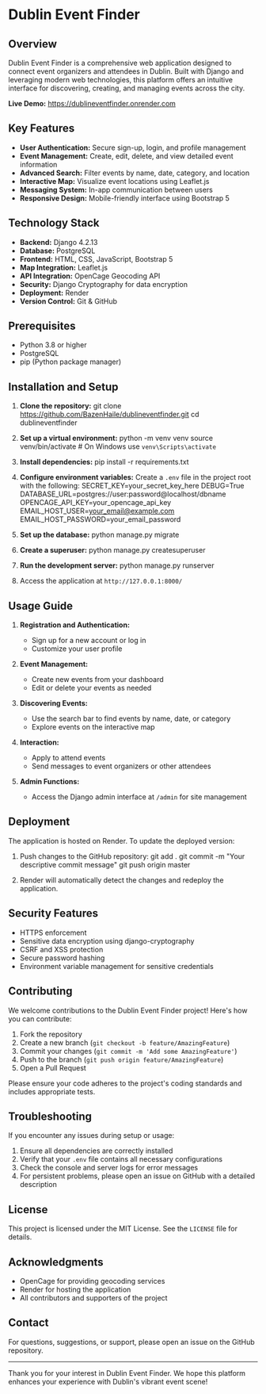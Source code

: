 # Dublin Event Finder

## Overview

Dublin Event Finder is a comprehensive web application designed to connect event organizers and attendees in Dublin. Built with Django and leveraging modern web technologies, this platform offers an intuitive interface for discovering, creating, and managing events across the city.

**Live Demo:** https://dublineventfinder.onrender.com

## Key Features

- **User Authentication:** Secure sign-up, login, and profile management
- **Event Management:** Create, edit, delete, and view detailed event information
- **Advanced Search:** Filter events by name, date, category, and location
- **Interactive Map:** Visualize event locations using Leaflet.js
- **Messaging System:** In-app communication between users
- **Responsive Design:** Mobile-friendly interface using Bootstrap 5

## Technology Stack

- **Backend:** Django 4.2.13
- **Database:** PostgreSQL
- **Frontend:** HTML, CSS, JavaScript, Bootstrap 5
- **Map Integration:** Leaflet.js
- **API Integration:** OpenCage Geocoding API
- **Security:** Django Cryptography for data encryption
- **Deployment:** Render
- **Version Control:** Git & GitHub

## Prerequisites

- Python 3.8 or higher
- PostgreSQL
- pip (Python package manager)

## Installation and Setup

1. **Clone the repository:**
   git clone https://github.com/BazenHaile/dublineventfinder.git
   cd dublineventfinder

2. **Set up a virtual environment:**
   python -m venv venv
   source venv/bin/activate  # On Windows use `venv\Scripts\activate`

3. **Install dependencies:**
   pip install -r requirements.txt

4. **Configure environment variables:**
   Create a `.env` file in the project root with the following:
   SECRET_KEY=your_secret_key_here
   DEBUG=True
   DATABASE_URL=postgres://user:password@localhost/dbname
   OPENCAGE_API_KEY=your_opencage_api_key
   EMAIL_HOST_USER=your_email@example.com
   EMAIL_HOST_PASSWORD=your_email_password

5. **Set up the database:**
   python manage.py migrate

6. **Create a superuser:**
   python manage.py createsuperuser

7. **Run the development server:**
   python manage.py runserver

8. Access the application at `http://127.0.0.1:8000/`

## Usage Guide

1. **Registration and Authentication:**
   - Sign up for a new account or log in
   - Customize your user profile

2. **Event Management:**
   - Create new events from your dashboard
   - Edit or delete your events as needed

3. **Discovering Events:**
   - Use the search bar to find events by name, date, or category
   - Explore events on the interactive map

4. **Interaction:**
   - Apply to attend events
   - Send messages to event organizers or other attendees

5. **Admin Functions:**
   - Access the Django admin interface at `/admin` for site management

## Deployment

The application is hosted on Render. To update the deployed version:

1. Push changes to the GitHub repository:
   git add .
   git commit -m "Your descriptive commit message"
   git push origin master

2. Render will automatically detect the changes and redeploy the application.

## Security Features

- HTTPS enforcement
- Sensitive data encryption using django-cryptography
- CSRF and XSS protection
- Secure password hashing
- Environment variable management for sensitive credentials

## Contributing

We welcome contributions to the Dublin Event Finder project! Here's how you can contribute:

1. Fork the repository
2. Create a new branch (`git checkout -b feature/AmazingFeature`)
3. Commit your changes (`git commit -m 'Add some AmazingFeature'`)
4. Push to the branch (`git push origin feature/AmazingFeature`)
5. Open a Pull Request

Please ensure your code adheres to the project's coding standards and includes appropriate tests.

## Troubleshooting

If you encounter any issues during setup or usage:

1. Ensure all dependencies are correctly installed
2. Verify that your `.env` file contains all necessary configurations
3. Check the console and server logs for error messages
4. For persistent problems, please open an issue on GitHub with a detailed description

## License

This project is licensed under the MIT License. See the `LICENSE` file for details.

## Acknowledgments

- OpenCage for providing geocoding services
- Render for hosting the application
- All contributors and supporters of the project

## Contact

For questions, suggestions, or support, please open an issue on the GitHub repository.

---

Thank you for your interest in Dublin Event Finder. We hope this platform enhances your experience with Dublin's vibrant event scene!
